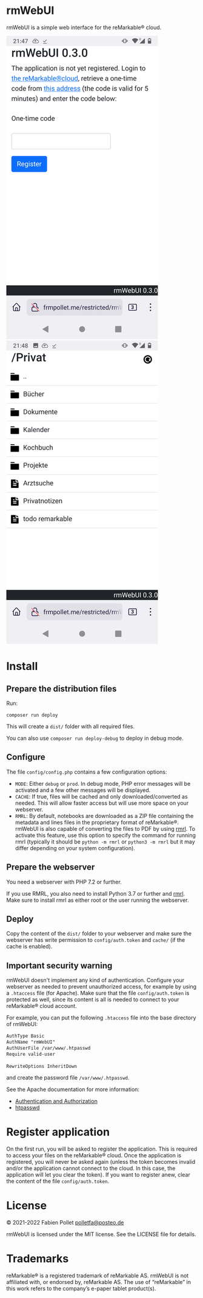# rmWebUI

rmWebUI is a simple web interface for the reMarkable&reg; cloud.

![register](./screenshot-register.png)
![list](./screenshot-list.png)

# Install

## Prepare the distribution files

Run:

```
composer run deploy
```

This will create a `dist/` folder with all required files.

You can also use `composer run deploy-debug` to deploy in debug mode.

## Configure

The file `config/config.php` contains a few configuration options:

- `MODE`: Either `debug` or `prod`. In debug mode, PHP error messages will be activated and a few other messages will be displayed.
- `CACHE`: If true, files will be cached and only downloaded/converted as needed. This will allow faster access but will use more space on your webserver.
- `RMRL`: By default, notebooks are downloaded as a ZIP file containing the metadata and lines files in the proprietary format of reMarkable&reg;. rmWebUI is also capable of converting the files to PDF by using [rmrl](https://github.com/rschroll/rmrl). To activate this feature, use this option to specify the command for running rmrl (typically it should be `python -m rmrl` or `python3 -m rmrl` but it may differ depending on your system configuration).

## Prepare the webserver

You need a webserver with PHP 7.2 or further.

If you use RMRL, you also need to install Python 3.7 or further and [rmrl](https://github.com/rschroll/rmrl). Make sure to install rmrl as either root or the user running the webserver.

## Deploy

Copy the content of the `dist/` folder to your webserver and make sure the webserver has write permission to `config/auth.token` and `cache/` (if the cache is enabled).

## Important security warning

rmWebUI doesn't implement any kind of authentication. Configure your webserver as needed to prevent unauthorized access, for example by using a `.htaccess` file (for Apache). Make sure that the file `config/auth.token` is protected as well, since its content is all is needed to connect to your reMarkable&reg; cloud account.

For example, you can put the following `.htaccess` file into the base directory of rmWebUI:
```
AuthType Basic
AuthName "rmWebUI"
AuthUserFile /var/www/.htpasswd
Require valid-user

RewriteOptions InheritDown
```

and create the password file `/var/www/.htpasswd`.

See the Apache documentation for more information:

- [Authentication and Authorization](https://httpd.apache.org/docs/2.4/howto/auth.html)
- [htpasswd](https://httpd.apache.org/docs/2.4/programs/htpasswd.html)

# Register application

On the first run, you will be asked to register the application. This is required to access your files on the reMarkable&reg; cloud. Once the application is registered, you will never be asked again (unless the token becomes invalid and/or the application cannot connect to the cloud. In this case, the application will let you clear the token). If you want to register anew, clear the content of the file `config/auth.token`.

# License

&copy; 2021-2022 Fabien Pollet <polletfa@posteo.de>

rmWebUI is licensed under the MIT license. See the LICENSE file for details.

# Trademarks

reMarkable&reg; is a registered trademark of reMarkable AS. rmWebUI is not affiliated with, or endorsed by, reMarkable AS. The use of “reMarkable” in this work refers to the company’s e-paper tablet product(s).